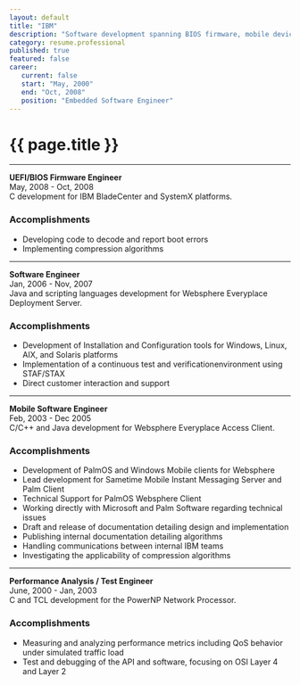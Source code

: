 ```yaml
---
layout: default
title: "IBM"
description: "Software development spanning BIOS firmware, mobile devices, servers, and test enviroments"  
category: resume.professional
published: true
featured: false
career:
   current: false
   start: "May, 2000"
   end: "Oct, 2008"
   position: "Embedded Software Engineer"
---
```


# {{ page.title }}
---
**UEFI/BIOS Firmware Engineer**  
May, 2008 - Oct, 2008  
C development for IBM BladeCenter and SystemX platforms.
### Accomplishments
* Developing code to decode and report boot errors
* Implementing compression algorithms

---

**Software Engineer**  
Jan, 2006 - Nov, 2007    
Java and scripting languages development for Websphere Everyplace Deployment Server.
### Accomplishments
* Development of Installation and Configuration tools for Windows, Linux, AIX, and Solaris platforms
* Implementation of a continuous test and verificationenvironment using STAF/STAX
* Direct customer interaction and support


---

**Mobile Software Engineer**   
Feb, 2003 - Dec 2005     
C/C++ and Java development for Websphere Everyplace Access  Client.
### Accomplishments
* Development of PalmOS and Windows Mobile clients for Websphere
* Lead development for Sametime Mobile Instant Messaging Server and Palm Client
* Technical Support for PalmOS Websphere Client
* Working directly with Microsoft and Palm Software regarding technical issues
* Draft and release of documentation detailing design and implementation
* Publishing internal documentation detailing algorithms
* Handling communications between internal IBM teams
* Investigating the applicability of compression algorithms


---

**Performance Analysis / Test Engineer**  
June, 2000 - Jan, 2003  
C and TCL development for the PowerNP Network Processor.
### Accomplishments
* Measuring and analyzing performance metrics including QoS behavior under simulated traffic load
* Test and debugging of the API and software, focusing on OSI Layer 4 and Layer 2
